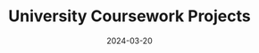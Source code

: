 ---
url: "/categories/university-coursework-projects/"
layout: "terms"
main-section: true
title: University Coursework Projects
tags:
categories:
date: 2024-03-20
lastMod: 2024-03-29
---